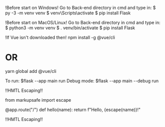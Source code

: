 !Before start on Windows!
Go to Back-end directory in cmd and type in:
$ py -3 -m venv venv 
$ venv\Scripts\activate
$ pip install Flask

!Before start on MacOS/Linux!
Go to Back-end directory in cmd and type in:
$ python3 -m venv venv
$ . venv/bin/activate
$ pip install Flask

!If Vue isn't downloaded then!
npm install -g @vue/cli
# OR
yarn global add @vue/cli

To run: $flask --app main run
Debug mode: $flask --app main --debug run


!!HMTL Escaping!!

from markupsafe import escape

@app.route("/<name>")
def hello(name):
    return f"Hello, {escape(name)}!"

!!HMTL Escaping!!